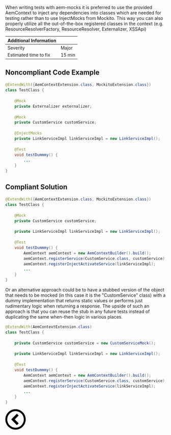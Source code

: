 <p>When writing tests with aem-mocks it is preferred to use the provided AemContext to inject any dependencies into classes which are needed for testing rather than to use InjectMocks from Mockito.
This way you can also properly utilize all the out-of-the-box registered classes in the context (e.g. ResourceResolverFactory, ResourceResolver, Externalizer, XSSApi) 
</p>

| Additional Information |        |
|------------------------|--------|
| Severity               | Major  | 
| Estimated time to fix  | 15 min |


<h2>Noncompliant Code Example</h2>

```java
@ExtendWith({AemContextExtension.class, MockitoExtension.class})
class TestClass {

    @Mock
    private Externalizer externalizer;

    @Mock
    private CustomService customService;

    @InjectMocks
    private LinkServiceImpl linkServiceImpl = new LinkServiceImpl();

    @Test
    void testDummmy() {
        ...
    }
}
```
<h2>Compliant Solution</h2>

```java
@ExtendWith({AemContextExtension.class, MockitoExtension.class})
class TestClass {

    @Mock
    private CustomService customService;

    private LinkServiceImpl linkServiceImpl = new LinkServiceImpl();
    
    @Test
    void testDummmy() {
        AemContext aemContext = new AemContextBuilder().build();
        aemContext.registerService(CustomService.class, customService);
        aemContext.registerInjectActivateService(linkServiceImpl);
        ...
    }
}
```

<p>
Or an alternative approach could be to have a stubbed version of the object that needs to be mocked (in this case it is the "CustomService" class) with
a dummy implementation that returns static values or performs just rudimentary logic when returning a response.
The upside of such an approach is that you can reuse the stub in any future tests instead of duplicating the same when-then logic in various places.
</p>

```java
@ExtendWith(AemContextExtension.class)
class TestClass {

    private CustomService customService = new CustomServiceMock();

    private LinkServiceImpl linkServiceImpl = new LinkServiceImpl();
    
    @Test
    void testDummmy() {
        AemContext aemContext = new AemContextBuilder().build();
        aemContext.registerService(CustomService.class, customService);
        aemContext.registerInjectActivateService(linkServiceImpl);
        ...
    }
}
```

[![Back to overview](back.svg)](../../README.md)

